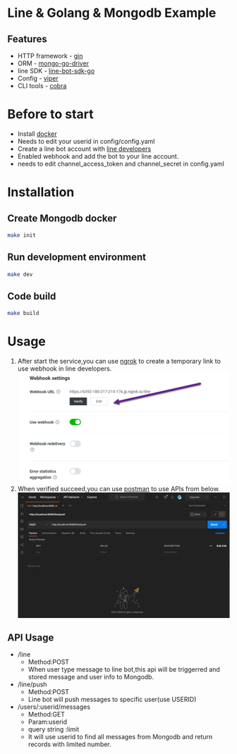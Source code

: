 # Line & Golang & Mongodb Example

## Features
+ HTTP framework - [gin](https://github.com/gin-gonic/gin)
+ ORM - [mongo-go-driver](https://github.com/mongodb/mongo-go-driver)
+ line SDK - [line-bot-sdk-go](https://github.com/line/line-bot-sdk-go)
+ Config - [viper](https://github.com/spf13/viper)
+ CLI tools - [cobra](https://github.com/spf13/cobra)

# Before to start
+ Install [docker](https://www.docker.com/)
+ Needs to edit your userid in config/config.yaml
+ Create a line bot account with [line developers](https://developers.line.biz/zh-hant/) 
+ Enabled webhook and add the bot to your line account.
+ needs to edit channel_access_token and channel_secret in config.yaml

# Installation

## Create Mongodb docker
```bash
make init
```

## Run development environment
```bash
make dev
```

## Code build
```bash
make build
```

# Usage
1. After start the service,you can use [ngrok](https://ngrok.com/) to create a temporary link to use 
   webhook in line developers.
   ![](./readme_pic/line_developer.png)
2. When verified succeed,you can use [postman](https://www.postman.com/) to use APIs from below.
   ![](./readme_pic/postman.png)

## API Usage
+ /line 
  + Method:POST
  + When user type message to line bot,this api will be triggerred and stored message and user info to Mongodb.
+ /line/push
  + Method:POST
  + Line bot will push messages to specific user(use USERID)
+ /users/:userid/messages
  + Method:GET
  + Param:userid
  + query string :limit
  + It will use userid to find all messages from Mongodb and return records with limited number.
